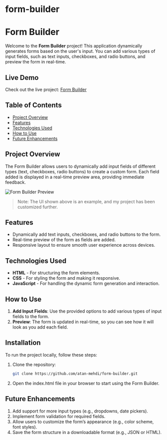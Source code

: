 # form-builder

# Form Builder

Welcome to the **Form Builder** project! This application dynamically generates forms based on the user's input. You can add various types of input fields, such as text inputs, checkboxes, and radio buttons, and preview the form in real-time.

## Live Demo

Check out the live project: [Form Builder](https://github.com/Atan-Mehdi/form-builder/blob/main/ss_1.png)

## Table of Contents

- [Project Overview](#project-overview)
- [Features](#features)
- [Technologies Used](#technologies-used)
- [How to Use](#how-to-use)
- [Future Enhancements](#future-enhancements)

## Project Overview

The Form Builder allows users to dynamically add input fields of different types (text, checkboxes, radio buttons) to create a custom form. Each field added is displayed in a real-time preview area, providing immediate feedback.

![Form Builder Preview](https://utfs.io/f/9174ecc0-b9c4-454c-9db6-2d6f1ed6138d-ng35bm.png)

> Note: The UI shown above is an example, and my project has been customized further.

## Features

- Dynamically add text inputs, checkboxes, and radio buttons to the form.
- Real-time preview of the form as fields are added.
- Responsive layout to ensure smooth user experience across devices.

## Technologies Used

- **HTML** - For structuring the form elements.
- **CSS** - For styling the form and making it responsive.
- **JavaScript** - For handling the dynamic form generation and interaction.

## How to Use

1. **Add Input Fields**: Use the provided options to add various types of input fields to the form.
2. **Preview**: The form is updated in real-time, so you can see how it will look as you add each field.


## Installation

To run the project locally, follow these steps:

1. Clone the repository:
   ```bash
   git clone https://github.com/atan-mehdi/form-builder.git
   ```
2. Open the index.html file in your browser to start using the Form Builder.


## Future Enhancements
1. Add support for more input types (e.g., dropdowns, date pickers).
2. Implement form validation for required fields.
3. Allow users to customize the form’s appearance (e.g., color scheme, font styles).
4. Save the form structure in a downloadable format (e.g., JSON or HTML).



